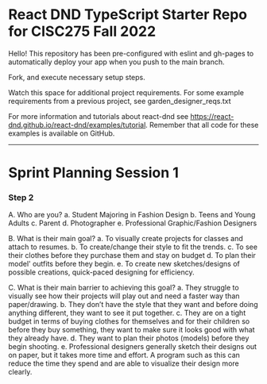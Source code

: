 # React DND TypeScript Starter Repo for CISC275 Fall 2022

Hello! This repository has been pre-configured with eslint and gh-pages to automatically deploy your app when you push to the main branch.

Fork, and execute necessary setup steps.

Watch this space for additional project requirements. For some example requirements from a previous project, see garden_designer_reqs.txt

For more information and tutorials about react-dnd see https://react-dnd.github.io/react-dnd/examples/tutorial. Remember that all code for these examples is available on GitHub.


--------------------
# Sprint Planning Session 1
### Step 2

A. Who are you?
  a. Student Majoring in Fashion Design
  b. Teens and Young Adults
  c. Parent
  d. Photographer
  e. Professional Graphic/Fashion Designers
  
B. What is their main goal?
  a. To visually create projects for classes and attach to resumes.
  b. To create/change their style to fit the trends.
  c. To see their clothes before they purchase them and stay on budget
  d. To plan their model' outfits before they begin.
  e. To create new sketches/designs of possible creations, quick-paced designing for efficiency.
  
C. What is their main barrier to achieving this goal?
  a. They struggle to visually see how their projects will play out and need a faster way than paper/drawing.
  b. They don’t have the style that they want and before doing anything different, they want to see it put together.
  c. They are on a tight budget in terms of buying clothes for themselves and for their children so before they buy something, they want to make sure it looks good with what they already have.
  d. They want to plan their photos (models) before they begin shooting.
  e. Professional designers generally sketch their designs out on paper, but it takes more time and effort. A program such as this can reduce the time they spend and are able to visualize their design more clearly. 
